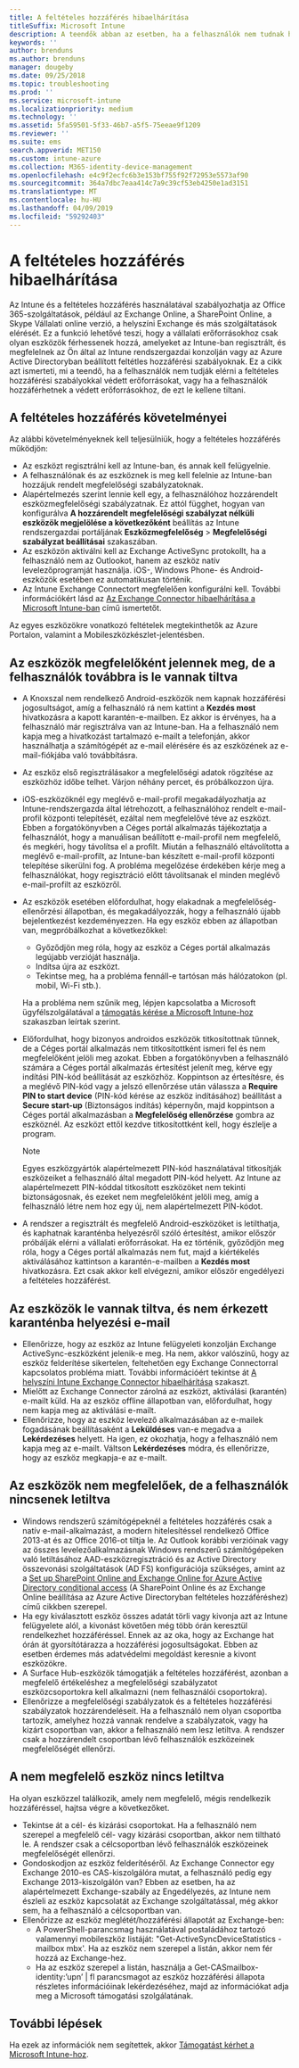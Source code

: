 ```yaml
---
title: A feltételes hozzáférés hibaelhárítása
titleSuffix: Microsoft Intune
description: A teendők abban az esetben, ha a felhasználók nem tudnak hozzáférni az erőforrásokhoz az Intune feltételes hozzáférésével.
keywords: ''
author: brenduns
ms.author: brenduns
manager: dougeby
ms.date: 09/25/2018
ms.topic: troubleshooting
ms.prod: ''
ms.service: microsoft-intune
ms.localizationpriority: medium
ms.technology: ''
ms.assetid: 5fa59501-5f33-46b7-a5f5-75eeae9f1209
ms.reviewer: ''
ms.suite: ems
search.appverid: MET150
ms.custom: intune-azure
ms.collection: M365-identity-device-management
ms.openlocfilehash: e4c9f2ecfc6b3e153bf755f92f72953e5573af90
ms.sourcegitcommit: 364a7dbc7eaa414c7a9c39cf53eb4250e1ad3151
ms.translationtype: MT
ms.contentlocale: hu-HU
ms.lasthandoff: 04/09/2019
ms.locfileid: "59292403"
---
```

# <a name="troubleshoot-conditional-access"></a>A feltételes hozzáférés hibaelhárítása

Az Intune és a feltételes hozzáférés használatával szabályozhatja az Office 365-szolgáltatások, például az Exchange Online, a SharePoint Online, a Skype Vállalati online verzió, a helyszíni Exchange és más szolgáltatások elérését. Ez a funkció lehetővé teszi, hogy a vállalati erőforrásokhoz csak olyan eszközök férhessenek hozzá, amelyeket az Intune-ban regisztrált, és megfelelnek az Ön által az Intune rendszergazdai konzolján vagy az Azure Active Directoryban beállított feltétles hozzáférési szabályoknak. Ez a cikk azt ismerteti, mi a teendő, ha a felhasználók nem tudják elérni a feltételes hozzáférési szabályokkal védett erőforrásokat, vagy ha a felhasználók hozzáférhetnek a védett erőforrásokhoz, de ezt le kellene tiltani.

## <a name="requirements-for-conditional-access"></a>A feltételes hozzáférés követelményei

Az alábbi követelményeknek kell teljesülniük, hogy a feltételes hozzáférés működjön:

- Az eszközt regisztrálni kell az Intune-ban, és annak kell felügyelnie.
- A felhasználónak és az eszköznek is meg kell felelnie az Intune-ban hozzájuk rendelt megfelelőségi szabályzatoknak.
- Alapértelmezés szerint lennie kell egy, a felhasználóhoz hozzárendelt eszközmegfelelőségi szabályzatnak. Ez attól függhet, hogyan van konfigurálva **A hozzárendelt megfelelőségi szabályzat nélküli eszközök megjelölése a következőként** beállítás az Intune rendszergazdai portáljának **Eszközmegfelelőség** > **Megfelelőségi szabályzat beállításai** szakaszában.
-   Az eszközön aktiválni kell az Exchange ActiveSync protokollt, ha a felhasználó nem az Outlookot, hanem az eszköz natív levelezőprogramját használja. iOS-, Windows Phone- és Android-eszközök esetében ez automatikusan történik.
-   Az Intune Exchange Connectort megfelelően konfigurálni kell. További információkért lásd az [Az Exchange Connector hibaelhárítása a Microsoft Intune-ban](troubleshoot-exchange-connector.md) című ismertetőt.

Az egyes eszközökre vonatkozó feltételek megtekinthetők az Azure Portalon, valamint a Mobileszközkészlet-jelentésben.

## <a name="devices-appear-compliant-but-users-are-still-blocked"></a>Az eszközök megfelelőként jelennek meg, de a felhasználók továbbra is le vannak tiltva

- A Knoxszal nem rendelkező Android-eszközök nem kapnak hozzáférési jogosultságot, amíg a felhasználó rá nem kattint a **Kezdés most** hivatkozásra a kapott karantén-e-mailben. Ez akkor is érvényes, ha a felhasználó már regisztrálva van az Intune-ban. Ha a felhasználó nem kapja meg a hivatkozást tartalmazó e-mailt a telefonján, akkor használhatja a számítógépét az e-mail elérésére és az eszközének az e-mail-fiókjába való továbbításra.
- Az eszköz első regisztrálásakor a megfelelőségi adatok rögzítése az eszközhöz időbe telhet. Várjon néhány percet, és próbálkozzon újra.
- iOS-eszközöknél egy meglévő e-mail-profil megakadályozhatja az Intune-rendszergazda által létrehozott, a felhasználóhoz rendelt e-mail-profil központi telepítését, ezáltal nem megfelelővé téve az eszközt. Ebben a forgatókönyvben a Céges portál alkalmazás tájékoztatja a felhasználót, hogy a manuálisan beállított e-mail-profil nem megfelelő, és megkéri, hogy távolítsa el a profilt. Miután a felhasználó eltávolította a meglévő e-mail-profilt, az Intune-ban készített e-mail-profil központi telepítése sikerülni fog. A probléma megelőzése érdekében kérje meg a felhasználókat, hogy regisztráció előtt távolítsanak el minden meglévő e-mail-profilt az eszközről.
- Az eszközök esetében előfordulhat, hogy elakadnak a megfelelőség-ellenőrzési állapotban, és megakadályozzák, hogy a felhasználó újabb bejelentkezést kezdeményezzen. Ha egy eszköz ebben az állapotban van, megpróbálkozhat a következőkkel:
  - Győződjön meg róla, hogy az eszköz a Céges portál alkalmazás legújabb verzióját használja.
  - Indítsa újra az eszközt.
  - Tekintse meg, ha a probléma fennáll-e tartósan más hálózatokon (pl. mobil, Wi-Fi stb.).

  Ha a probléma nem szűnik meg, lépjen kapcsolatba a Microsoft ügyfélszolgálatával a [támogatás kérése a Microsoft Intune-hoz](get-support.md) szakaszban leírtak szerint.
- Előfordulhat, hogy bizonyos androidos eszközök titkosítottnak tűnnek, de a Céges portál alkalmazás nem titkosítottként ismeri fel és nem megfelelőként jelöli meg azokat. Ebben a forgatókönyvben a felhasználó számára a Céges portál alkalmazás értesítést jelenít meg, kérve egy indítási PIN-kód beállítását az eszközhöz. Koppintson az értesítésre, és a meglévő PIN-kód vagy a jelszó ellenőrzése után válassza a **Require PIN to start device** (PIN-kód kérése az eszköz indításához) beállítást a **Secure start-up** (Biztonságos indítás) képernyőn, majd koppintson a Céges portál alkalmazásban a **Megfelelőség ellenőrzése** gombra az eszköznél. Az eszközt ettől kezdve titkosítottként kell, hogy észlelje a program. 
  > [!NOTE]
  > Egyes eszközgyártók alapértelmezett PIN-kód használatával titkosítják eszközeiket a felhasználó által megadott PIN-kód helyett. Az Intune az alapértelmezett PIN-kóddal titkosított eszközöket nem tekinti biztonságosnak, és ezeket nem megfelelőként jelöli meg, amíg a felhasználó létre nem hoz egy új, nem alapértelmezett PIN-kódot.
- A rendszer a regisztrált és megfelelő Android-eszközöket is letilthatja, és kaphatnak karanténba helyezésről szóló értesítést, amikor először próbálják elérni a vállalati erőforrásokat. Ha ez történik, győződjön meg róla, hogy a Céges portál alkalmazás nem fut, majd a kiértékelés aktiválásához kattintson a karantén-e-mailben a **Kezdés most** hivatkozásra. Ezt csak akkor kell elvégezni, amikor először engedélyezi a feltételes hozzáférést.

## <a name="devices-are-blocked-and-no-quarantine-email-is-received"></a>Az eszközök le vannak tiltva, és nem érkezett karanténba helyezési e-mail

- Ellenőrizze, hogy az eszköz az Intune felügyeleti konzolján Exchange ActiveSync-eszközként jelenik-e meg. Ha nem, akkor valószínű, hogy az eszköz felderítése sikertelen, feltehetően egy Exchange Connectorral kapcsolatos probléma miatt. További információért tekintse át [A helyszíni Intune Exchange Connector hibaelhárítása](troubleshoot-exchange-connector.md) szakaszt.
- Mielőtt az Exchange Connector zárolná az eszközt, aktiválási (karantén) e-mailt küld. Ha az eszköz offline állapotban van, előfordulhat, hogy nem kapja meg az aktiválási e-mailt. 
- Ellenőrizze, hogy az eszköz levelező alkalmazásában az e-mailek fogadásának beállításaként a **Leküldéses** van-e megadva a **Lekérdezéses** helyett. Ha igen, ez okozhatja, hogy a felhasználó nem kapja meg az e-mailt. Váltson **Lekérdezéses** módra, és ellenőrizze, hogy az eszköz megkapja-e az e-mailt.

## <a name="devices-are-noncompliant-but-users-are-not-blocked"></a>Az eszközök nem megfelelőek, de a felhasználók nincsenek letiltva

- Windows rendszerű számítógépeknél a feltételes hozzáférés csak a natív e-mail-alkalmazást, a modern hitelesítéssel rendelkező Office 2013-at és az Office 2016-ot tiltja le. Az Outlook korábbi verzióinak vagy az összes levelezőalkalmazásnak Windows rendszerű számítógépeken való letiltásához AAD-eszközregisztráció és az Active Directory összevonási szolgáltatások (AD FS) konfigurációja szükséges, amint az a [Set up SharePoint Online and Exchange Online for Azure Active Directory conditional access](https://docs.microsoft.com/azure/active-directory/active-directory-conditional-access-no-modern-authentication) (A SharePoint Online és az Exchange Online beállítása az Azure Active Directoryban feltételes hozzáféréshez) című cikkben szerepel. 
- Ha egy kiválasztott eszköz összes adatát törli vagy kivonja azt az Intune felügyelete alól, a kivonást követően még több órán keresztül rendelkezhet hozzáféréssel. Ennek az az oka, hogy az Exchange hat órán át gyorsítótárazza a hozzáférési jogosultságokat. Ebben az esetben érdemes más adatvédelmi megoldást keresnie a kivont eszközökre.
- A Surface Hub-eszközök támogatják a feltételes hozzáférést, azonban a megfelelő értékeléshez a megfelelőségi szabályzatot eszközcsoportokra kell alkalmazni (nem felhasználói csoportokra).
- Ellenőrizze a megfelelőségi szabályzatok és a feltételes hozzáférési szabályzatok hozzárendeléseit. Ha a felhasználó nem olyan csoportba tartozik, amelyhez hozzá vannak rendelve a szabályzatok, vagy ha kizárt csoportban van, akkor a felhasználó nem lesz letiltva. A rendszer csak a hozzárendelt csoportban lévő felhasználók eszközeinek megfelelőségét ellenőrzi.

## <a name="noncompliant-device-is-not-blocked"></a>A nem megfelelő eszköz nincs letiltva

Ha olyan eszközzel találkozik, amely nem megfelelő, mégis rendelkezik hozzáféréssel, hajtsa végre a következőket.
- Tekintse át a cél- és kizárási csoportokat. Ha a felhasználó nem szerepel a megfelelő cél- vagy kizárási csoportban, akkor nem tiltható le. A rendszer csak a célcsoportban lévő felhasználók eszközeinek megfelelőségét ellenőrzi.
- Gondoskodjon az eszköz felderítéséről. Az Exchange Connector egy Exchange 2010-es CAS-kiszolgálóra mutat, a felhasználó pedig egy Exchange 2013-kiszolgálón van? Ebben az esetben, ha az alapértelmezett Exchange-szabály az Engedélyezés, az Intune nem észleli az eszköz kapcsolatát az Exchange szolgáltatással, még akkor sem, ha a felhasználó a célcsoportban van.
- Ellenőrizze az eszköz meglétét/hozzáférési állapotát az Exchange-ben:
  - A PowerShell-parancsmag használatával postaládához tartozó valamennyi mobileszköz listáját: "Get-ActiveSyncDeviceStatistics -mailbox mbx'. Ha az eszköz nem szerepel a listán, akkor nem fér hozzá az Exchange-hez.
  - Ha az eszköz szerepel a listán, használja a Get-CASmailbox-identity:’upn’ | fl parancsmagot az eszköz hozzáférési állapota részletes információinak lekérdezéséhez, majd az információkat adja meg a Microsoft támogatási szolgálatának.

## <a name="next-steps"></a>További lépések
Ha ezek az információk nem segítettek, akkor [Támogatást kérhet a Microsoft Intune-hoz](get-support.md).
